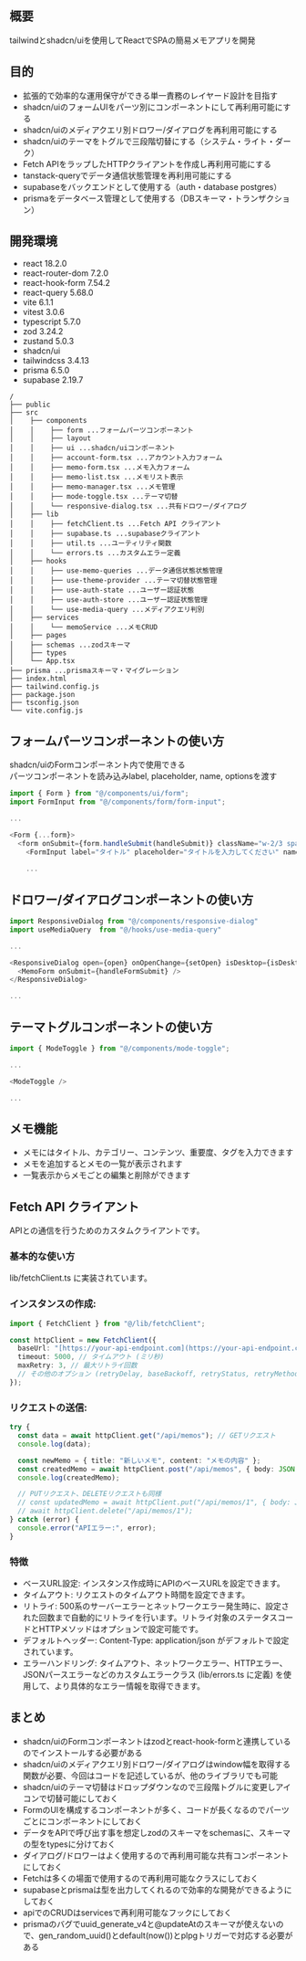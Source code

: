 ## 概要

tailwindとshadcn/uiを使用してReactでSPAの簡易メモアプリを開発

## 目的
- 拡張的で効率的な運用保守ができる単一責務のレイヤード設計を目指す
- shadcn/uiのフォームUIをパーツ別にコンポーネントにして再利用可能にする
- shadcn/uiのメディアクエリ別ドロワー/ダイアログを再利用可能にする
- shadcn/uiのテーマをトグルで三段階切替にする（システム・ライト・ダーク）
- Fetch APIをラップしたHTTPクライアントを作成し再利用可能にする
- tanstack-queryでデータ通信状態管理を再利用可能にする
- supabaseをバックエンドとして使用する（auth・database postgres）
- prismaをデータベース管理として使用する（DBスキーマ・トランザクション）

## 開発環境  
- react 18.2.0
- react-router-dom 7.2.0
- react-hook-form 7.54.2
- react-query 5.68.0
- vite 6.1.1
- vitest 3.0.6
- typescript 5.7.0
- zod 3.24.2
- zustand 5.0.3
- shadcn/ui
- tailwindcss 3.4.13
- prisma 6.5.0
- supabase 2.19.7

```text
/
├── public
├── src
│    ├── components
│    │    ├── form ...フォームパーツコンポーネント
│    │    ├── layout
│    │    ├── ui ...shadcn/uiコンポーネント
│    │    ├── account-form.tsx ...アカウント入力フォーム
│    │    ├── memo-form.tsx ...メモ入力フォーム
│    │    ├── memo-list.tsx ...メモリスト表示
│    │    ├── memo-manager.tsx ...メモ管理
│    │    ├── mode-toggle.tsx ...テーマ切替
│    │    └── responsive-dialog.tsx ...共有ドロワー/ダイアログ
│    ├── lib
│    │    ├── fetchClient.ts ...Fetch API クライアント
│    │    ├── supabase.ts ...supabaseクライアント
│    │    ├── util.ts ...ユーティリティ関数
│    │    └── errors.ts ...カスタムエラー定義
│    ├── hooks
│    │    ├── use-memo-queries ...データ通信状態状態管理
│    │    ├── use-theme-provider ...テーマ切替状態管理
│    │    ├── use-auth-state ...ユーザー認証状態
│    │    ├── use-auth-store ...ユーザー認証状態管理
│    │    └── use-media-query ...メディアクエリ判別
│    ├── services
│    │    └── memoService ...メモCRUD
│    ├── pages
│    ├── schemas ...zodスキーマ
│    ├── types
│    └── App.tsx
├── prisma ...prismaスキーマ・マイグレーション
├── index.html
├── tailwind.config.js
├── package.json
├── tsconfig.json
└── vite.config.js

```
## フォームパーツコンポーネントの使い方
shadcn/uiのFormコンポーネント内で使用できる  
パーツコンポーネントを読み込みlabel, placeholder, name, optionsを渡す
```typescript
import { Form } from "@/components/ui/form";
import FormInput from "@/components/form/form-input";

...

<Form {...form}>
  <form onSubmit={form.handleSubmit(handleSubmit)} className="w-2/3 space-y-6">
    <FormInput label="タイトル" placeholder="タイトルを入力してください" name="title" />
    
    ...

```

## ドロワー/ダイアログコンポーネントの使い方
```typescript
import ResponsiveDialog from "@/components/responsive-dialog"
import useMediaQuery  from "@/hooks/use-media-query"

...

<ResponsiveDialog open={open} onOpenChange={setOpen} isDesktop={isDesktop}  buttonTitle="メモ追加" dialogTitle="Memo" dialogDescription="メモを残そう" className="flex justify-center">
  <MemoForm onSubmit={handleFormSubmit} />
</ResponsiveDialog>

...

```

## テーマトグルコンポーネントの使い方
```typescript
import { ModeToggle } from "@/components/mode-toggle";

...

<ModeToggle />

...

```

## メモ機能
- メモにはタイトル、カテゴリー、コンテンツ、重要度、タグを入力できます
- メモを追加するとメモの一覧が表示されます
- 一覧表示からメモごとの編集と削除ができます

## Fetch API クライアント
APIとの通信を行うためのカスタムクライアントです。

### 基本的な使い方
lib/fetchClient.ts に実装されています。

### インスタンスの作成:
```typescript
import { FetchClient } from "@/lib/fetchClient";

const httpClient = new FetchClient({
  baseUrl: "[https://your-api-endpoint.com](https://your-api-endpoint.com)", // ベースURL
  timeout: 5000, // タイムアウト (ミリ秒)
  maxRetry: 3, // 最大リトライ回数
  // その他のオプション (retryDelay, baseBackoff, retryStatus, retryMethods)
});
```

### リクエストの送信:
```typescript
try {
  const data = await httpClient.get("/api/memos"); // GETリクエスト
  console.log(data);

  const newMemo = { title: "新しいメモ", content: "メモの内容" };
  const createdMemo = await httpClient.post("/api/memos", { body: JSON.stringify(newMemo) }); // POSTリクエスト
  console.log(createdMemo);

  // PUTリクエスト、DELETEリクエストも同様
  // const updatedMemo = await httpClient.put("/api/memos/1", { body: JSON.stringify({ content: "更新された内容" }) });
  // await httpClient.delete("/api/memos/1");
} catch (error) {
  console.error("APIエラー:", error);
}
```

### 特徴
- ベースURL設定: インスタンス作成時にAPIのベースURLを設定できます。
- タイムアウト: リクエストのタイムアウト時間を設定できます。
- リトライ: 500系のサーバーエラーとネットワークエラー発生時に、設定された回数まで自動的にリトライを行います。リトライ対象のステータスコードとHTTPメソッドはオプションで設定可能です。
- デフォルトヘッダー: Content-Type: application/json がデフォルトで設定されています。
- エラーハンドリング: タイムアウト、ネットワークエラー、HTTPエラー、JSONパースエラーなどのカスタムエラークラス (lib/errors.ts に定義) を使用して、より具体的なエラー情報を取得できます。


## まとめ
- shadcn/uiのFormコンポーネントはzodとreact-hook-formと連携しているのでインストールする必要がある
- shadcn/uiのメディアクエリ別ドロワー/ダイアログはwindow幅を取得する関数が必要、今回はコードを記述しているが、他のライブラリでも可能
- shadcn/uiのテーマ切替はドロップダウンなので三段階トグルに変更しアイコンで切替可能にしておく
- FormのUIを構成するコンポーネントが多く、コードが長くなるのでパーツごとにコンポーネントにしておく
- データをAPIで呼び出す事を想定しzodのスキーマをschemasに、スキーマの型をtypesに分けておく
- ダイアログ/ドロワーはよく使用するので再利用可能な共有コンポーネントにしておく
- Fetchは多くの場面で使用するので再利用可能なクラスにしておく
- supabaseとprismaは型を出力してくれるので効率的な開発ができるようにしておく
- apiでのCRUDはservicesで再利用可能なフックにしておく
- prismaのバグでuuid_generate_v4と@updateAtのスキーマが使えないので、gen_random_uuid()とdefault(now())とplpgトリガーで対応する必要がある

